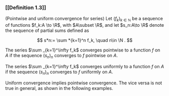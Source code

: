 ### [[Definition 1.3]]

(Pointwise and uniform convergence for series) Let $(f_k)_{k\in \mathbb {N}}$ be a sequence of functions $f_k:A \to \R$, with $A\subset \R$, and let $s_n:A\to \R$ denote the sequence of partial sums defined as

$$ s*n:= \sum *{k=1}^n f_k, \quad n\in \N . $$

The series $\sum _{k=1}^\infty f_k$ converges pointwise to a function $f$ on $A$ if the sequence $(s_n)_n$ converges to $f$ pointwise on $A$.

The series $\sum _{k=1}^\infty f_k$ converges uniformly to a function $f$ on $A$ if the sequence $(s_n)_n$ converges to $f$ uniformly on $A$.

Uniform convergence implies pointwise convergence. The vice versa is not true in general, as shown in the following examples.